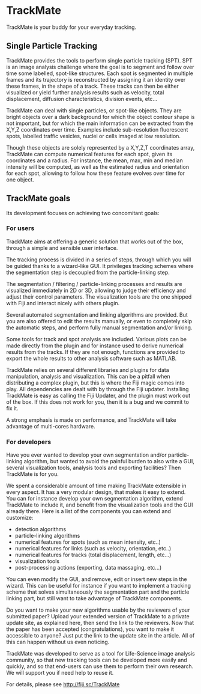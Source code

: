 TrackMate
=========

TrackMate is your buddy for your everyday tracking.

Single Particle Tracking
------------------------

TrackMate provides the tools to perform single particle tracking (SPT). SPT is
an image analysis challenge where the goal is to segment and follow over time
some labelled, spot-like structures. Each spot is segmented in multiple frames
and its trajectory is reconstructed by assigning it an identity over these
frames, in the shape of a track. These tracks can then be either visualized or
yield further analysis results such as velocity, total displacement, diffusion
characteristics, division events, etc...

TrackMate can deal with single particles, or spot-like objects. They are bright
objects over a dark background for which the object contour shape is not
important, but for which the main information can be extracted from the X,Y,Z
coordinates over time. Examples include sub-resolution fluorescent spots,
labelled traffic vesicles, nuclei or cells imaged at low resolution.

Though these objects are solely represented by a X,Y,Z,T coordinates array,
TrackMate can compute numerical features for each spot, given its coordinates
and a radius. For instance, the mean, max, min and median intensity will be
computed, as well as the estimated radius and orientation for each spot,
allowing to follow how these feature evolves over time for one object.


TrackMate goals
---------------

Its development focuses on achieving two concomitant goals:

### For users ###

TrackMate aims at offering a generic solution that works out of the box,
through a simple and sensible user interface.

The tracking process is divided in a series of steps, through which you will be
guided thanks to a wizard-like GUI. It privileges tracking schemes where the
segmentation step is decoupled from the particle-linking step.

The segmentation / filtering / particle-linking processes and results are
visualized immediately in 2D or 3D, allowing to judge their efficiency and
adjust their control parameters. The visualization tools are the one shipped
with Fiji and interact nicely with others plugin.

Several automated segmentation and linking algorithms are provided. But you are
also offered to edit the results manually, or even to completely skip the
automatic steps, and perform fully manual segmentation and/or linking.

Some tools for track and spot analysis are included. Various plots can be made
directly from the plugin and for instance used to derive numerical results from
the tracks. If they are not enough, functions are provided to export the whole
results to other analysis software such as MATLAB.

TrackMate relies on several different libraries and plugins for data
manipulation, analysis and visualization. This can be a pitfall when
distributing a complex plugin, but this is where the Fiji magic comes into
play. All dependencies are dealt with by through the Fiji updater. Installing
TrackMate is easy as calling the Fiji Updater, and the plugin must work out of
the box. If this does not work for you, then it is a bug and we commit to fix
it.

A strong emphasis is made on performance, and TrackMate will take advantage of
multi-cores hardware.

### For developers ###

Have you ever wanted to develop your own segmentation and/or particle-linking
algorithm, but wanted to avoid the painful burden to also write a GUI, several
visualization tools, analysis tools and exporting facilities? Then TrackMate is
for you.

We spent a considerable amount of time making TrackMate extensible in every
aspect. It has a very modular design, that makes it easy to extend. You can for
instance develop your own segmentation algorithm, extend TrackMate to include
it, and benefit from the visualization tools and the GUI already there. Here is
a list of the components you can extend and customize:

* detection algorithms
* particle-linking algorithms
* numerical features for spots (such as mean intensity, etc..)
* numerical features for links (such as velocity, orientation, etc..)
* numerical features for tracks (total displacement, length, etc...)
* visualization tools
* post-processing actions (exporting, data massaging, etc...)

You can even modify the GUI, and remove, edit or insert new steps in the
wizard. This can be useful for instance if you want to implement a tracking
scheme that solves simultaneously the segmentation part and the particle
linking part, but still want to take advantage of TrackMate components.

Do you want to make your new algorithms usable by the reviewers of your
submitted paper? Upload your extended version of TrackMate to a private update
site, as explained here, then send the link to the reviewers. Now that the
paper has been accepted (congratulations), you want to make it accessible to
anyone? Just put the link to the update site in the article. All of this can
happen without us even noticing.

TrackMate was developed to serve as a tool for Life-Science image analysis
community, so that new tracking tools can be developed more easily and quickly,
and so that end-users can use them to perform their own research. We will
support you if need help to reuse it.

For details, please see http://fiji.sc/TrackMate

